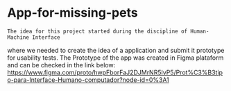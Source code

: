 # App-for-missing-pets
 	The idea for this project started during the discipline of Human-Machine Interface 
  where we needed to create the idea of a application and submit it prototype for usability tests. 
 	The Prototype of the app was created in Figma plataform and can be checked in the link below:
  https://www.figma.com/proto/hwpFborFaJ2DJMrNR5lvP5/Prot%C3%B3tipo-para-Interface-Humano-computador?node-id=0%3A1

